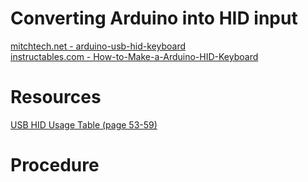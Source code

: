 # Converting Arduino into HID input
[mitchtech.net - arduino-usb-hid-keyboard](https://mitchtech.net/arduino-usb-hid-keyboard/) <br>
[instructables.com - How-to-Make-a-Arduino-HID-Keyboard](https://www.instructables.com/How-to-Make-a-Arduino-HID-Keyboard/)

# Resources
[USB HID Usage Table (page 53-59)](https://www.usb.org/sites/default/files/documents/hut1_12v2.pdf)

# Procedure
